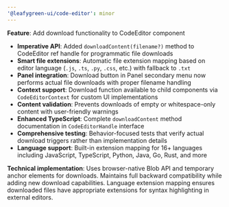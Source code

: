 ```yaml
---
'@leafygreen-ui/code-editor': minor
---
```


**Feature**: Add download functionality to CodeEditor component

- **Imperative API**: Added `downloadContent(filename?)` method to CodeEditor ref handle for programmatic file downloads
- **Smart file extensions**: Automatic file extension mapping based on editor language (`.js`, `.ts`, `.py`, `.css`, etc.) with fallback to `.txt`
- **Panel integration**: Download button in Panel secondary menu now performs actual file downloads with proper filename handling
- **Context support**: Download function available to child components via `CodeEditorContext` for custom UI implementations
- **Content validation**: Prevents downloads of empty or whitespace-only content with user-friendly warnings
- **Enhanced TypeScript**: Complete `downloadContent` method documentation in `CodeEditorHandle` interface
- **Comprehensive testing**: Behavior-focused tests that verify actual download triggers rather than implementation details
- **Language support**: Built-in extension mapping for 16+ languages including JavaScript, TypeScript, Python, Java, Go, Rust, and more

**Technical implementation**: Uses browser-native Blob API and temporary anchor elements for downloads. Maintains full backward compatibility while adding new download capabilities. Language extension mapping ensures downloaded files have appropriate extensions for syntax highlighting in external editors.
